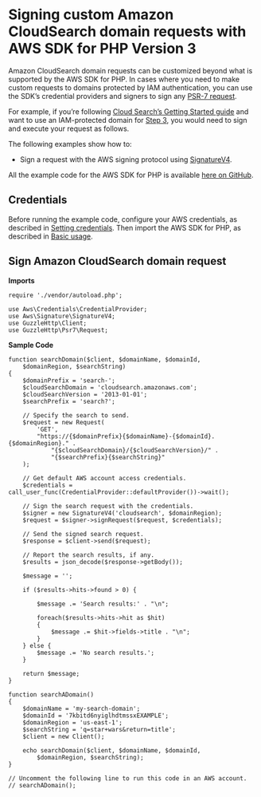 # Signing custom Amazon CloudSearch domain requests with AWS SDK for PHP Version 3<a name="service_cloudsearch-custom-requests"></a>

Amazon CloudSearch domain requests can be customized beyond what is supported by the AWS SDK for PHP\. In cases where you need to make custom requests to domains protected by IAM authentication, you can use the SDK’s credential providers and signers to sign any [PSR\-7 request](https://docs.aws.amazon.com/aws-sdk-php/v3/api/class-Psr.Http.Message.RequestInterface.html)\.

For example, if you’re following [Cloud Search’s Getting Started guide](https://docs.aws.amazon.com/cloudsearch/latest/developerguide/getting-started.html) and want to use an IAM\-protected domain for [Step 3](https://docs.aws.amazon.com/cloudsearch/latest/developerguide/getting-started-search.html), you would need to sign and execute your request as follows\.

The following examples show how to:
+ Sign a request with the AWS signing protocol using [SignatureV4](https://docs.aws.amazon.com/aws-sdk-php/v3/api/class-Aws.Signature.SignatureV4.html#_signRequest)\.

All the example code for the AWS SDK for PHP is available [here on GitHub](https://github.com/awsdocs/aws-doc-sdk-examples/tree/main/php/example_code)\.

## Credentials<a name="credentials"></a>

Before running the example code, configure your AWS credentials, as described in [Setting credentials](guide_credentials.md)\. Then import the AWS SDK for PHP, as described in [Basic usage](getting-started_basic-usage.md)\.

## Sign Amazon CloudSearch domain request<a name="sign-cslong-domain-request"></a>

 **Imports** 

```
require './vendor/autoload.php';

use Aws\Credentials\CredentialProvider;
use Aws\Signature\SignatureV4;
use GuzzleHttp\Client;
use GuzzleHttp\Psr7\Request;
```

 **Sample Code** 

```
function searchDomain($client, $domainName, $domainId,
    $domainRegion, $searchString)
{
    $domainPrefix = 'search-';
    $cloudSearchDomain = 'cloudsearch.amazonaws.com';
    $cloudSearchVersion = '2013-01-01';
    $searchPrefix = 'search?';

    // Specify the search to send.
    $request = new Request(
        'GET',
        "https://{$domainPrefix}{$domainName}-{$domainId}.{$domainRegion}." .
            "{$cloudSearchDomain}/{$cloudSearchVersion}/" .
            "{$searchPrefix}{$searchString}"
    );

    // Get default AWS account access credentials.
    $credentials = call_user_func(CredentialProvider::defaultProvider())->wait();

    // Sign the search request with the credentials.
    $signer = new SignatureV4('cloudsearch', $domainRegion);
    $request = $signer->signRequest($request, $credentials);

    // Send the signed search request.
    $response = $client->send($request);

    // Report the search results, if any.
    $results = json_decode($response->getBody());

    $message = '';

    if ($results->hits->found > 0) {

        $message .= 'Search results:' . "\n";

        foreach($results->hits->hit as $hit)
        {
            $message .= $hit->fields->title . "\n";
        }
    } else {
        $message .= 'No search results.';
    }

    return $message;
}

function searchADomain()
{
    $domainName = 'my-search-domain';
    $domainId = '7kbitd6nyiglhdtmssxEXAMPLE';
    $domainRegion = 'us-east-1';
    $searchString = 'q=star+wars&return=title';
    $client = new Client();

    echo searchDomain($client, $domainName, $domainId, 
        $domainRegion, $searchString);
}

// Uncomment the following line to run this code in an AWS account.
// searchADomain();
```